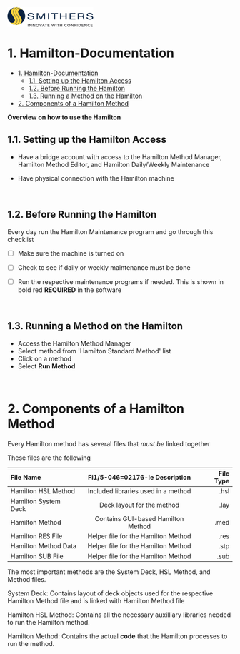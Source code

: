 ![](Smithers_Logo.png)

# 1. Hamilton-Documentation

- [1. Hamilton-Documentation](#1-hamilton-documentation)
  - [1.1. Setting up the Hamilton Access](#11-setting-up-the-hamilton-access)
  - [1.2. Before Running the Hamilton](#12-before-running-the-hamilton)
  - [1.3. Running a Method on the Hamilton](#13-running-a-method-on-the-hamilton)
- [2. Components of a Hamilton Method](#2-components-of-a-hamilton-method)

**Overview on how to use the Hamilton**

## 1.1. Setting up the Hamilton Access

- Have a bridge account with access to the Hamilton Method Manager, Hamilton Method Editor, and Hamilton Daily/Weekly Maintenance

- Have physical connection with the Hamilton machine

<p>&nbsp;</p>

## 1.2. Before Running the Hamilton
Every day run the Hamilton Maintenance program and go through this checklist
- [ ] Make sure the machine is turned on
- [ ] Check to see if daily or weekly maintenance must be done
- [ ] Run the respective maintenance programs if needed. This is shown in bold red **REQUIRED** in the software


<p>&nbsp;</p>

## 1.3. Running a Method on the Hamilton

- Access the Hamilton Method Manager 
- Select method from 'Hamilton Standard Method' list
- Click on a method
- Select **Run Method**

<p>&nbsp;</p>

# 2. Components of a Hamilton Method

Every Hamilton method has several files that *must be* linked together

These files are the following

| File Name             | Fi1/5-046=02176-le Description                      | File Type |
|:----------------------|:-------------------------------------:|----------:|
| Hamilton HSL Method   | Included libraries used in a method   | .hsl      |
| Hamilton System Deck  | Deck layout for the method            | .lay      |
| Hamilton Method       | Contains GUI-based Hamilton Method    | .med      |
| Hamilton RES File     | Helper file for the Hamilton Method   | .res      |
| Hamilton Method Data  | Helper file for the Hamilton Method   | .stp      |
| Hamilton SUB File     | Helper file for the Hamilton Method   | .sub      |

The most important methods are the System Deck, HSL Method, and Method files.
<p>
System Deck:    Contains layout of deck objects used for the respective Hamilton Method file and is linked with Hamilton Method file

Hamilton HSL Method:    Contains all the necessary auxilliary libraries needed to run the Hamilton method.

Hamilton Method:    Contains the actual **code** that the Hamilton processes to run the method.
